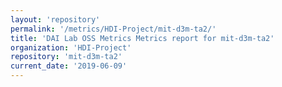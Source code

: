 ```yaml
---
layout: 'repository'
permalink: '/metrics/HDI-Project/mit-d3m-ta2/'
title: 'DAI Lab OSS Metrics Metrics report for mit-d3m-ta2'
organization: 'HDI-Project'
repository: 'mit-d3m-ta2'
current_date: '2019-06-09'
---
```

